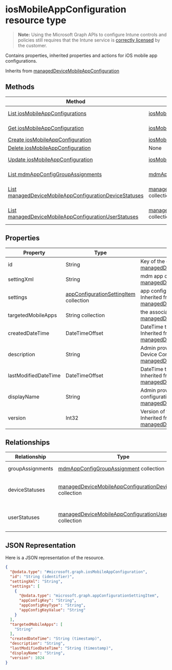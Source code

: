 ﻿# iosMobileAppConfiguration resource type

> **Note:** Using the Microsoft Graph APIs to configure Intune controls and policies still requires that the Intune service is [correctly licensed](https://go.microsoft.com/fwlink/?linkid=839381) by the customer.

Contains properties, inherited properties and actions for iOS mobile app configurations.

Inherits from [managedDeviceMobileAppConfiguration](../resources/intune_apps_manageddevicemobileappconfiguration.md)

## Methods
|Method|Return Type|Description|
|---|---|---|
|[List iosMobileAppConfigurations](../api/intune_apps_iosmobileappconfiguration_list.md)|[iosMobileAppConfiguration](../resources/intune_apps_iosmobileappconfiguration.md) collection|List properties and relationships of the [iosMobileAppConfiguration](../resources/intune_apps_iosmobileappconfiguration.md) objects.|
|[Get iosMobileAppConfiguration](../api/intune_apps_iosmobileappconfiguration_get.md)|[iosMobileAppConfiguration](../resources/intune_apps_iosmobileappconfiguration.md)|Read properties and relationships of the [iosMobileAppConfiguration](../resources/intune_apps_iosmobileappconfiguration.md) object.|
|[Create iosMobileAppConfiguration](../api/intune_apps_iosmobileappconfiguration_create.md)|[iosMobileAppConfiguration](../resources/intune_apps_iosmobileappconfiguration.md)|Create a new [iosMobileAppConfiguration](../resources/intune_apps_iosmobileappconfiguration.md) object.|
|[Delete iosMobileAppConfiguration](../api/intune_apps_iosmobileappconfiguration_delete.md)|None|Deletes a [iosMobileAppConfiguration](../resources/intune_apps_iosmobileappconfiguration.md).|
|[Update iosMobileAppConfiguration](../api/intune_apps_iosmobileappconfiguration_update.md)|[iosMobileAppConfiguration](../resources/intune_apps_iosmobileappconfiguration.md)|Update the properties of a [iosMobileAppConfiguration](../resources/intune_apps_iosmobileappconfiguration.md) object.|
|[List mdmAppConfigGroupAssignments](../api/intune_apps_iosmobileappconfiguration_list_mdmappconfiggroupassignment.md)|[mdmAppConfigGroupAssignment](../resources/intune_apps_mdmappconfiggroupassignment.md) collection|Get the mdmAppConfigGroupAssignments from the groupAssignments navigation property.|
|[List managedDeviceMobileAppConfigurationDeviceStatuses](../api/intune_apps_iosmobileappconfiguration_list_manageddevicemobileappconfigurationdevicestatus.md)|[managedDeviceMobileAppConfigurationDeviceStatus](../resources/intune_apps_manageddevicemobileappconfigurationdevicestatus.md) collection|Get the managedDeviceMobileAppConfigurationDeviceStatuses from the deviceStatuses navigation property.|
|[List managedDeviceMobileAppConfigurationUserStatuses](../api/intune_apps_iosmobileappconfiguration_list_manageddevicemobileappconfigurationuserstatus.md)|[managedDeviceMobileAppConfigurationUserStatus](../resources/intune_apps_manageddevicemobileappconfigurationuserstatus.md) collection|Get the managedDeviceMobileAppConfigurationUserStatuses from the userStatuses navigation property.|

## Properties
|Property|Type|Description|
|---|---|---|
|id|String|Key of the entity. Inherited from [managedDeviceMobileAppConfiguration](../resources/intune_apps_manageddevicemobileappconfiguration.md)|
|settingXml|String|mdm app configuration. Inherited from [managedDeviceMobileAppConfiguration](../resources/intune_apps_manageddevicemobileappconfiguration.md)|
|settings|[appConfigurationSettingItem](../resources/intune_apps_appconfigurationsettingitem.md) collection|app configuration setting items. Inherited from [managedDeviceMobileAppConfiguration](../resources/intune_apps_manageddevicemobileappconfiguration.md)|
|targetedMobileApps|String collection|the associated app. Inherited from [managedDeviceMobileAppConfiguration](../resources/intune_apps_manageddevicemobileappconfiguration.md)|
|createdDateTime|DateTimeOffset|DateTime the object was created. Inherited from [managedDeviceMobileAppConfiguration](../resources/intune_apps_manageddevicemobileappconfiguration.md)|
|description|String|Admin provided description of the Device Configuration. Inherited from [managedDeviceMobileAppConfiguration](../resources/intune_apps_manageddevicemobileappconfiguration.md)|
|lastModifiedDateTime|DateTimeOffset|DateTime the object was last modified. Inherited from [managedDeviceMobileAppConfiguration](../resources/intune_apps_manageddevicemobileappconfiguration.md)|
|displayName|String|Admin provided name of the device configuration. Inherited from [managedDeviceMobileAppConfiguration](../resources/intune_apps_manageddevicemobileappconfiguration.md)|
|version|Int32|Version of the device configuration. Inherited from [managedDeviceMobileAppConfiguration](../resources/intune_apps_manageddevicemobileappconfiguration.md)|

## Relationships
|Relationship|Type|Description|
|---|---|---|
|groupAssignments|[mdmAppConfigGroupAssignment](../resources/intune_apps_mdmappconfiggroupassignment.md) collection|the associated group assignments. Inherited from [managedDeviceMobileAppConfiguration](../resources/intune_apps_manageddevicemobileappconfiguration.md)|
|deviceStatuses|[managedDeviceMobileAppConfigurationDeviceStatus](../resources/intune_apps_manageddevicemobileappconfigurationdevicestatus.md) collection|List of ManagedDeviceMobileAppConfigurationDeviceStatus. Inherited from [managedDeviceMobileAppConfiguration](../resources/intune_apps_manageddevicemobileappconfiguration.md)|
|userStatuses|[managedDeviceMobileAppConfigurationUserStatus](../resources/intune_apps_manageddevicemobileappconfigurationuserstatus.md) collection|List of ManagedDeviceMobileAppConfigurationUserStatus. Inherited from [managedDeviceMobileAppConfiguration](../resources/intune_apps_manageddevicemobileappconfiguration.md)|

## JSON Representation
Here is a JSON representation of the resource.
<!-- {
  "blockType": "resource",
  "keyProperty": "id",
  "@odata.type": "microsoft.graph.iosMobileAppConfiguration"
}
-->
```json
{
  "@odata.type": "#microsoft.graph.iosMobileAppConfiguration",
  "id": "String (identifier)",
  "settingXml": "String",
  "settings": [
    {
      "@odata.type": "microsoft.graph.appConfigurationSettingItem",
      "appConfigKey": "String",
      "appConfigKeyType": "String",
      "appConfigKeyValue": "String"
    }
  ],
  "targetedMobileApps": [
    "String"
  ],
  "createdDateTime": "String (timestamp)",
  "description": "String",
  "lastModifiedDateTime": "String (timestamp)",
  "displayName": "String",
  "version": 1024
}
```




